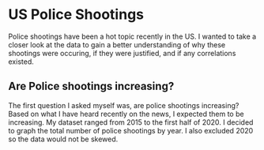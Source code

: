 # US Police Shootings

Police shootings have been a hot topic recently in the US. I wanted to take a closer look at the data to gain a better understanding of why these shootings were occuring, if they were justified, and if any correlations existed. 

## Are Police shootings increasing?

The first question I asked myself was, are police shootings increasing? Based on what I have heard recently on the news, I expected them to be increasing. My dataset ranged from 2015 to the first half of 2020. I decided to graph the total number of police shootings by year. I also excluded 2020 so the data would not be skewed.

